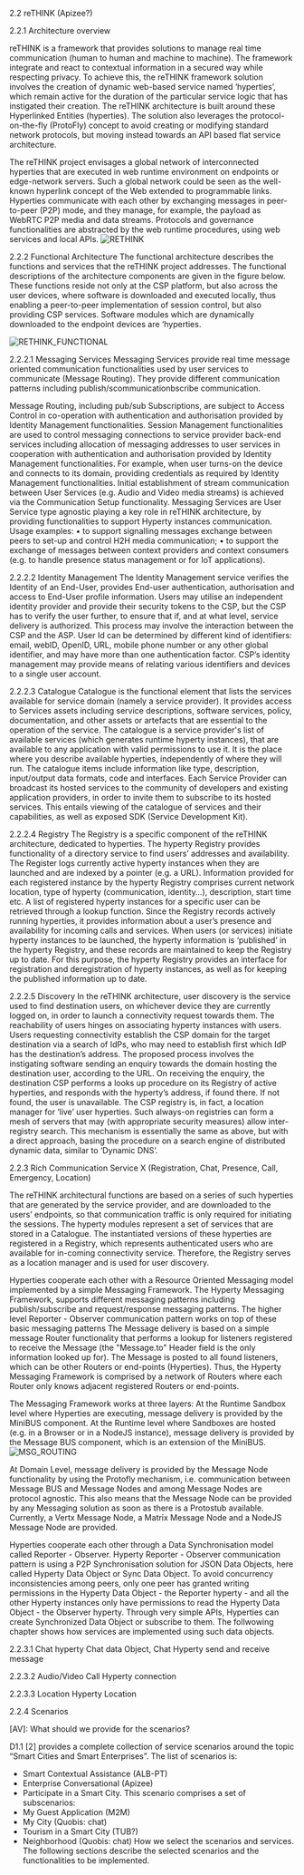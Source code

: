 2.2	reTHINK (Apizee?)

2.2.1 Architecture overview

reTHINK is a framework that provides solutions to manage real time communication  (human to human and machine to machine). The framework integrate and react to contextual information in a secured way while respecting privacy. 
To achieve this, the reTHINK framework solution involves the creation of dynamic web-based service named ‘hyperties’, which remain active for the duration of the particular service logic that has instigated their creation. The reTHINK architecture is built around these Hyperlinked Entities (hyperties). The solution also leverages the protocol-on-the-fly (ProtoFly) concept to avoid creating or modifying standard network protocols, but moving instead towards an API based flat service architecture. 

The reTHINK project envisages a global network of interconnected hyperties that are executed in web runtime environment on endpoints or edge-network servers. Such a global network could be seen as the well-known hyperlink concept of the Web extended to programmable links. Hyperties communicate with each other by exchanging messages in peer-to-peer (P2P) mode, and they manage, for example, the payload as WebRTC P2P media and data streams. Protocols and governance functionalities are abstracted by the web runtime procedures, using web services and local APIs.
![RETHINK](https://github.com/reTHINK-project/testbeds/blob/master/docs/D6.2/rethink_architecture.png)

2.2.2 Functional Architecture
The functional architecture describes the functions and services that the reTHINK project addresses. The functional descriptions of the architecture components are given in the figure below. These functions reside not only at the CSP platform, but also across the user devices, where software is downloaded and executed locally, thus enabling a peer-to-peer implementation of session control, but also providing CSP services. Software modules which are dynamically downloaded to the endpoint devices are ‘hyperties. 

![RETHINK_FUNCTIONAL](https://github.com/reTHINK-project/testbeds/blob/master/docs/D6.2/rethink_functional.png)

2.2.2.1 Messaging Services
Messaging Services provide real time message oriented communication functionalities used by user services to communicate (Message Routing). They provide different communication patterns including publish/scommunicationbscribe communication. 

Message Routing, including pub/sub Subscriptions, are subject to Access Control in co-operation with authentication and authorisation provided by Identity Management functionalities.
Session Management functionalities are used to control messaging connections to service provider back-end services including allocation of messaging addresses to user services in cooperation with authentication and authorisation provided by Identity Management functionalities. For example, when user turns-on the device and connects to its domain, providing credentials as required by Identity Management functionalities.
Initial establishment of stream communication between User Services (e.g. Audio and Video media streams) is achieved via the Communication Setup functionality.
Messaging Services are User Service type agnostic playing a key role in reTHINK architecture, by providing functionalities to support Hyperty instances communication.
Usage examples:
•	to support signalling messages exchange between peers to set-up and control H2H media communication;
•	to support the exchange of messages between context providers and context consumers (e.g. to handle presence status management or for IoT applications). 

2.2.2.2 Identity Management
The Identity Management service verifies the Identity of an End-User, provides End-user authentication, authorisation and access to End-User profile information. Users may utilise an independent identity provider and provide their security tokens to the CSP, but the CSP has to verify the user further, to ensure that if, and at what level, service delivery is authorized. This process may involve the interaction between the CSP and the ASP.
User Id can be determined by different kind of identifiers: email, webID, OpenID, URL, mobile phone number or any other global identifier, and may have more than one authentication factor. CSP’s identity management may provide means of relating various identifiers and devices to a single user account.

2.2.2.3 Catalogue
Catalogue is the functional element that lists the services available for service domain (namely a service provider). It provides access to Services assets including service descriptions, software services, policy, documentation, and other assets or artefacts that are essential to the operation of the service.
The catalogue is a service provider's list of available services (which generates runtime hyperty instances), that are available to any application with valid permissions to use it. It is the place where you describe available hyperties, independently of where they will run. The catalogue items include information like type, description, input/output data formats, code and interfaces. 
Each Service Provider can broadcast its hosted services to the community of developers and existing application providers, in order to invite them to subscribe to its hosted services. This entails viewing of the catalogue of services and their capabilities, as well as exposed SDK (Service Development Kit).

2.2.2.4 Registry
The Registry is a specific component of the reTHINK architecture, dedicated to hyperties. The hyperty Registry provides functionality of a directory service to find users’ addresses and availability. The Register logs currently active hyperty instances when they are launched and are indexed by a pointer (e.g. a URL). Information provided for each registered instance by the hyperty Registry comprises current network location, type of hyperty (communication, identity…), description, start time etc. A list of registered hyperty instances for a specific user can be retrieved through a lookup function. Since the Registry records actively running hyperties, it provides information about a user’s presence and availability for incoming calls and services. 
When users (or services) initiate hyperty instances to be launched, the hyperty information is ‘published’ in the hyperty Registry, and these records are maintained to keep the Registry up to date. For this purpose, the hyperty Registry provides an interface for registration and deregistration of hyperty instances, as well as for keeping the published information up to date.

2.2.2.5	Discovery 
In the reTHINK architecture, user discovery is the service used to find destination users, on whichever device they are currently logged on, in order to launch a connectivity request towards them.
The reachability of users hinges on associating hyperty instances with users. Users requesting connectivity establish the CSP domain for the target destination via a search of IdPs, who may need to establish first which IdP has the destination’s address. 
The proposed process involves the instigating software sending an enquiry towards the domain hosting the destination user, according to the URL. On receiving the enquiry, the destination CSP performs a looks up procedure on its Registry of active hyperties, and responds with the hyperty’s address, if found there. If not found, the user is unavailable.
The CSP registry is, in fact, a location manager for ‘live’ user hyperties. Such always-on registries can form a mesh of servers that may (with appropriate security measures) allow inter-registry search. This mechanism is essentially the same as above, but with a direct approach, basing the procedure on a search engine of distributed dynamic data, similar to ‘Dynamic DNS’.



2.2.3	Rich Communication Service X (Registration, Chat, Presence, Call, Emergency, Location)

The reTHINK architectural functions are based on a series of such hyperties that are generated by the service provider, and are downloaded to the users’ endpoints, so that communication traffic is only required for initiating the sessions. The hyperty modules represent a set of services that are stored in a Catalogue. The instantiated versions of these hyperties are registered in a Registry, which represents authenticated users who are available for in-coming connectivity service. Therefore, the Registry serves as a location manager and is used for user discovery. 

Hyperties cooperate each other with a Resource Oriented Messaging model implemented by a simple Messaging Framework. The Hyperty Messaging Framework, supports different messaging patterns including publish/subscribe and request/response messaging patterns. The higher level Reporter - Observer communication pattern works on top of these basic messaging patterns
The Message delivery is based on a simple message Router functionality that performs a lookup for listeners registered to receive the Message (the "Message.to" Header field is the only information looked up for). The Message is posted to all found listeners, which can be other Routers or end-points (Hyperties). Thus, the Hyperty Messaging Framework is comprised by a network of Routers where each Router only knows adjacent registered Routers or end-points.


The Messaging Framework works at three layers:
At the Runtime Sandbox level where Hyperties are executing, message delivery is provided by the MiniBUS component.
At the Runtime level where Sandboxes are hosted (e.g. in a Browser or in a NodeJS instance), message delivery is provided by the Message BUS component, which is an extension of the MiniBUS.
![MSG_ROUTING](https://github.com/reTHINK-project/testbeds/blob/master/docs/D6.2/message_routing.png)

At Domain Level, message delivery is provided by the Message Node functionality by using the Protofly mechanism, i.e. communication between Message BUS and Message Nodes and among Message Nodes are protocol agnostic. This also means that the Message Node can be provided by any Messaging solution as soon as there is a Protostub available. Currently, a Vertx Message Node, a Matrix Message Node and a NodeJS Message Node are provided.

Hyperties cooperate each other through a Data Synchronisation model called Reporter - Observer. 
Hyperty Reporter - Observer communication pattern is using a P2P Synchronisation solution for JSON Data Objects, here called Hyperty Data Object or Sync Data Object. To avoid concurrency inconsistencies among peers, only one peer has granted writing permissions in the Hyperty Data Object - the Reporter hyperty - and all the other Hyperty instances only have permissions to read the Hyperty Data Object - the Observer hyperty.
Through very simple APIs, Hyperties can create Synchronized Data Object or subscribe to them.
The follwowing chapter shows how services are implemented using such data objects.

2.2.3.1 Chat hyperty
Chat data Object, Chat Hyperty send and receive message

2.2.3.2 Audio/Video Call
Hyperty connection

2.2.3.3 Location
Hyperty Location


2.2.4	Scenarios

[AV]: What should we provide for the scenarios?

D1.1 [2] provides a complete collection of service scenarios around the topic “Smart Cities and Smart Enterprises”. The list of scenarios is:
*	Smart Contextual Assistance (ALB-PT)
*	Enterprise Conversational (Apizee)
*	Participate in a Smart City. This scenario comprises a set of subscenarios:
*	My Guest Application (M2M)
*	My City (Quobis: chat)
*	Tourism in a Smart City (TUB?)
*	Neighborhood (Quobis: chat)
How we select the scenarios and services.
The following sections describe the selected scenarios and the functionalities to be implemented.
